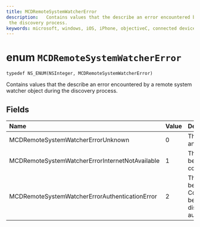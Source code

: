 ```yaml
---
title: MCDRemoteSystemWatcherError
description:   Contains values that the describe an error encountered by a remote system watcher object during
 the discovery process.
keywords: microsoft, windows, iOS, iPhone, objectiveC, connected devices, Project Rome
---
```


# enum `MCDRemoteSystemWatcherError` 

```
typedef NS_ENUM(NSInteger, MCDRemoteSystemWatcherError)
```  
 Contains values that the describe an error encountered by a remote system watcher object during
 the discovery process.

## Fields

| Name                              | Value | Description                    |
|:----------------------------------|:------|:-------------------------------|
| MCDRemoteSystemWatcherErrorUnknown | 0 | The watcher encountered an unknown error. |
| MCDRemoteSystemWatcherErrorInternetNotAvailable | 1 | The error occurred because the Internet connection was lost. |
| MCDRemoteSystemWatcherErrorAuthenticationError | 2 | The error occurred because a ConnectedDevicesAccount being used to run the discovery could not be authenticated. | 
